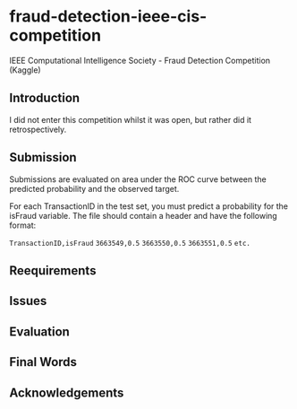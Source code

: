 # fraud-detection-ieee-cis-competition
IEEE Computational Intelligence Society - Fraud Detection Competition (Kaggle)

## Introduction

I did not enter this competition whilst it was open, but rather did it retrospectively. 

## Submission

Submissions are evaluated on area under the ROC curve between the predicted probability and the observed target.

For each TransactionID in the test set, you must predict a probability for the isFraud variable. The file should contain a header and have the following format:

`TransactionID,isFraud`
`3663549,0.5`
`3663550,0.5`
`3663551,0.5`
`etc.`

## Reequirements

## Issues

## Evaluation

## Final Words

## Acknowledgements
